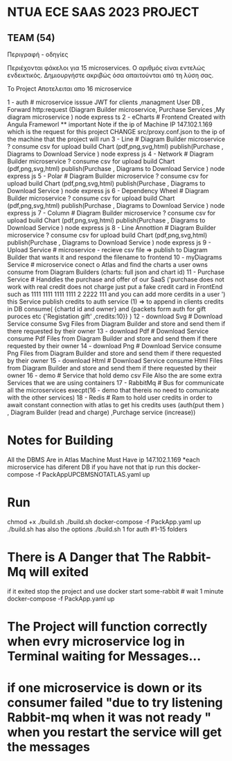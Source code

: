 # NTUA ECE SAAS 2023 PROJECT
  
## TEAM (54)
  
  
Περιγραφή - οδηγίες
  
Περιέχονται φάκελοι για 15 microservices. Ο αριθμός είναι εντελώς ενδεικτικός. Δημιουργήστε ακριβώς όσα απαιτούνται από τη λύση σας.
  
  
Το Project  Αποτελειται απο 16 microservice

1 - auth # microservice  isssue JWT for clients ,managment User DB , Forward http:request (Diagram Builder microservice, Purchase Services ,My diagram microservice ) node express  ts
2 - eCharts # Frontend Created  with  Angula Frameworl 
 ** important Note  if the  ip of Machine IP 147.102.1.169 which is the request for this project CHANGE src/proxy.conf.json to the  ip of  the machine  that the  project will run
3 - Line # Diagram Builder microservice ? consume csv for upload  build  Chart (pdf,png,svg,html) publish(Purchase , Diagrams to  Download Service ) node  express js 
4 - Network # Diagram Builder microservice ? consume csv for upload  build  Chart (pdf,png,svg,html) publish(Purchase , Diagrams to  Download Service ) node  express js 
5 - Polar # Diagram Builder microservice ? consume csv for upload  build  Chart (pdf,png,svg,html) publish(Purchase , Diagrams to  Download Service ) node  express js 
6 - Dependency Wheel # Diagram Builder microservice ? consume csv for upload  build  Chart (pdf,png,svg,html) publish(Purchase , Diagrams to  Download Service ) node  express js 
7 - Column # Diagram Builder microservice ? consume csv for upload  build  Chart (pdf,png,svg,html) publish(Purchase , Diagrams to  Download Service ) node  express js 
8 - Line Annottion # Diagram Builder microservice ? consume csv for upload  build  Chart (pdf,png,svg,html) publish(Purchase , Diagrams to  Download Service ) node  express js 
9 - Upload Service # microservice - recieve csv file  =>  publish  to  Diagram Builder that wants it  and respond the filename to frontend
10 - myDiagrams Service # microservice conect o Atlas and find the  charts  a user owns consume from  Diagram Builders (charts: full json and chart id) 
11 - Purchase Service # Handdles the purchase and offer   of our SaaS ('purchase does not work with real credit does not charge just put  a fake credit card  in  FrontEnd such as 1111 1111 1111 1111 2 2222 111 and you can add  more cerdits in a user  ') this  Service  publish credits to auth  service (1) => to append  in  clients credits in DB consume( {chartd id and owner} and {packets  form auth for gift puroces etc {'Registation gift' ,credits:10}} ) 
12 - download Svg # Download Service  consume Svg Files  from Diagram Builder and store  and send  them if there requested by their owner
13 - download Pdf # Download Service  consume Pdf Files  from Diagram Builder and store  and send  them if there requested by their owner
14 - download Png # Download Service  consume Png Files  from Diagram Builder and store  and send  them if there requested by their owner
15 - download Html # Download Service  consume Html Files  from Diagram Builder and store  and send  them if there requested by their owner
16 - demo # Service that hold demo csv  File
Also the are some  extra Services that we are using  containers 
17 - RabbitMq # Bus for  communicate all the  microservices execpt(16 - demo that thereis no need  to comunicate with the other services)
18 - Redis # Ram to hold user credits  in  order to await constant connection with atlas  to get  his credits uses (auth(put them ) , Diagram Builder (read and  charge)  ,Purchage service (increase))

# Notes  for Building
 All the DBMS  Are  in Atlas  Machine  Must Have  ip 147.102.1.169 *each microservice  has diferent DB
 if  you have not that ip run this  docker-compose  -f PackAppUPCBMSNOTATLAS.yaml up 
# Run 
chmod +x ./build.sh 
./build.sh 
docker-compose  -f PackApp.yaml up
 ./build.sh has  also the options  ./build.sh 1 for  auth  #1-15 folders
# There  is  A Danger that  The Rabbit-Mq  will exited 
 if  it exited stop the project and use
docker start some-rabbit # wait 1 minute
docker-compose  -f PackApp.yaml up
# The Project will function correctly when evry microservice log in Terminal waiting for Messages...
# if  one microservice  is down or its  consumer failed "due to try listening Rabbit-mq when it was not ready " when you restart the service will get the messages

